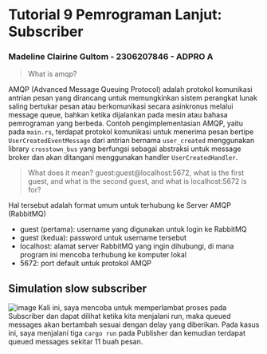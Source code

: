 # Tutorial 9 Pemrograman Lanjut: Subscriber
### Madeline Clairine Gultom - 2306207846 - ADPRO A

> What is amqp?

AMQP (Advanced Message Queuing Protocol) adalah protokol komunikasi antrian pesan yang dirancang untuk memungkinkan sistem perangkat lunak saling bertukar pesan atau berkomunikasi secara asinkronus melalui message queue, bahkan ketika dijalankan pada mesin atau bahasa pemrograman yang berbeda. Contoh pengimplementasian AMQP, yaitu pada `main.rs`, terdapat protokol komunikasi untuk menerima pesan bertipe `UserCreatedEventMessage` dari antrian bernama `user_created` menggunakan library `crosstown_bus` yang berfungsi sebagai abstraksi untuk message broker dan akan ditangani menggunakan handler `UserCreatedHandler`.

> What does it mean? guest:guest@localhost:5672, what is the first guest, and what is the second guest, and what is localhost:5672 is for?

Hal tersebut adalah format umum untuk terhubung ke Server AMQP (RabbitMQ)
- guest (pertama): username yang digunakan untuk login ke RabbitMQ
- guest (kedua): password untuk username tersebut
- localhost: alamat server RabbitMQ yang ingin dihubungi, di mana program ini mencoba terhubung ke komputer lokal
- 5672: port default untuk protokol AMQP

## Simulation slow subscriber
![image](https://github.com/user-attachments/assets/c2ed5e65-7814-42fa-bd2a-0a2d798469ef)
Kali ini, saya mencoba untuk memperlambat proses pada Subscriber dan dapat dilihat ketika kita menjalani run, maka queued messages akan bertambah sesuai dengan delay yang diberikan. Pada kasus ini, saya menjalani tiga `cargo run` pada Publisher dan kemudian terdapat queued messages sekitar 11 buah pesan.
